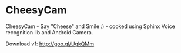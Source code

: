 CheesyCam
=========

CheesyCam - Say "Cheese" and Smile :) - cooked using Sphinx Voice recognition lib and Android Camera.

Download v1: http://goo.gl/UgkQMm
